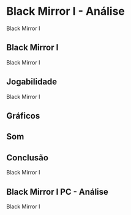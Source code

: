 ---
---

# Black Mirror I - Análise

Black Mirror I

## Black Mirror I

Black Mirror I

## Jogabilidade

Black Mirror I

## Gráficos


## Som

## Conclusão

Black Mirror I

## Black Mirror I PC - Análise

Black Mirror I
